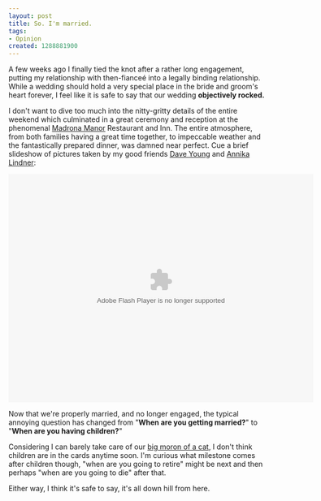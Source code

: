 ```yaml
--- 
layout: post
title: So. I'm married.
tags: 
- Opinion
created: 1288881900
---
```

A few weeks ago I finally tied the knot after a rather long engagement, putting my relationship with then-fiance&eacute; into a legally binding relationship. While a wedding should hold a very special place in the bride and groom's heart forever, I feel like it is safe to say that our wedding **objectively rocked.**

I don't want to dive too much into the nitty-gritty details of the entire weekend which culminated in a great ceremony and reception at the phenomenal [Madrona Manor](http://madronamanor.com/) Restaurant and Inn. The entire atmosphere, from both families having a great time together, to impeccable weather and the fantastically prepared dinner, was damned near perfect. Cue a brief slideshow of pictures taken by my good friends [Dave Young](http://twitter.com/stuffonfire) and [Annika Lindner](http://twitter.com/Artichoke13):

<center><object width="600" height="450"> <param name="flashvars" value="offsite=true&lang=en-us&page_show_url=%2Fphotos%2Fagentdero%2Fsets%2F72157625143811546%2Fshow%2F&page_show_back_url=%2Fphotos%2Fagentdero%2Fsets%2F72157625143811546%2F&set_id=72157625143811546&jump_to="></param> <param name="movie" value="http://www.flickr.com/apps/slideshow/show.swf?v=71649"></param> <param name="allowFullScreen" value="true"></param><embed type="application/x-shockwave-flash" src="http://www.flickr.com/apps/slideshow/show.swf?v=71649" allowFullScreen="true" flashvars="offsite=true&lang=en-us&page_show_url=%2Fphotos%2Fagentdero%2Fsets%2F72157625143811546%2Fshow%2F&page_show_back_url=%2Fphotos%2Fagentdero%2Fsets%2F72157625143811546%2F&set_id=72157625143811546&jump_to=" width="600" height="450"></embed></object></center>



Now that we're properly married, and no longer engaged, the typical annoying question has changed from "**When are you getting married?**" to "**When are you having children?**" 

Considering I can barely take care of our [big moron of a cat](http://www.flickr.com/photos/agentdero/tags/cat/), I don't think children are in the cards anytime soon.  I'm curious what milestone comes after children though, "when are you going to retire" might be next and then perhaps "when are you going to die" after that.



Either way, I think it's safe to say, it's all down hill from here.
